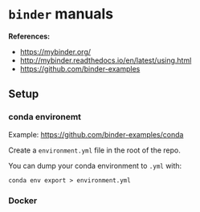 # `binder` manuals

**References:**
- https://mybinder.org/
- http://mybinder.readthedocs.io/en/latest/using.html
- https://github.com/binder-examples

## Setup

### conda environemt

Example:
https://github.com/binder-examples/conda

Create a `environment.yml` file in the root of the repo.

You can dump your conda environment to `.yml` with:

~~~~
conda env export > environment.yml
~~~~

### Docker
